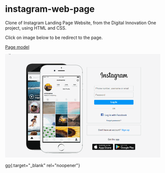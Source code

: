 # instagram-web-page

Clone of Instagram Landing Page Website, from the Digital Innovation One project, using HTML and CSS.

Click on image below to be redirect to the page.

[Page model](https://www.instagram.com/)

[![](img/pitch.gif)](https://ventura-v.github.io/instagram-landing-page-dio-html-css/)

[go](http://stackoverflow.com){:target="_blank" rel="noopener"}
